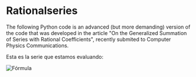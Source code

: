 # Rationalseries
The following Python code is an advanced (but more demanding) version of the code that was developed in the article "On the Generalized Summation of Series with Rational Coefficients", recently submited to Computer Physics Communications.

Esta es la serie que estamos evaluando:

![Fórmula](https://latex.codecogs.com/svg.image?\sum_{k=0}^{\infty}&space;\frac{k^5&space;&plus;&space;k^4&space;&plus;&space;k^3&space;&plus;&space;k^2&space;&plus;&space;k&space;&plus;&space;1}{(k&plus;1)^4(k&plus;2)^3(k&plus;3)^2})
